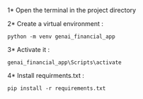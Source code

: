 1* Open the terminal in the project directory

2* Create a virtual environment :

    python -m venv genai_financial_app

3* Activate it : 

    genai_financial_app\Scripts\activate

4* Install requirments.txt :

    pip install -r requirements.txt

